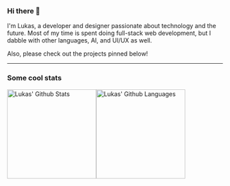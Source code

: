 ### Hi there 👋

I'm Lukas, a developer and designer passionate about technology and the future. Most of my time is spent doing full-stack web development, but I dabble with other languages, AI, and UI/UX as well. 

Also, please check out the projects pinned below!

---

### Some cool stats

<div style="display: flex;">
<img src="https://readme-stats-gules.vercel.app/api?username=quick007&bg_color=30,45CAFF,FF1B6B&show_icons=true&count_private=true&title_color=fff&text_color=fff&icon_color=3d34eb&hide_border=true&border_radius=10" alt="Lukas' Github Stats" style="height: 13rem" />
 <img src="https://readme-stats-gules.vercel.app/api/top-langs/?username=quick007&layout=donut&count_private=true&hide_border=true&bg_color=000&title_color=fff&text_color=fff&icon_color=3d34eb&border_radius=10" alt="Lukas' Github Languages" style="height: 13rem;" />
</div>
